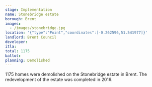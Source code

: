 ```yaml
---
stage: Implementation 
name: Stonebridge estate 
borough: Brent 
images:
  - /images/stonebridge.jpg
location: '{"type":"Point","coordinates":[-0.262596,51.541977]}'
landlord: Brent Council
developer:
itla:
total: 1175
ballot:
planning: Demolished
---
```

1175 homes were demolished on the Stonebridge estate in Brent.
The redevelopment of the estate was completed in 2016.
